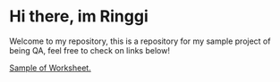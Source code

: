 # Hi there, im Ringgi
Welcome to my repository, this is a repository for my sample project of being QA, feel free to check on links below!

[Sample of Worksheet.](https://docs.google.com/spreadsheets/d/1ZdjEOGZfOX1lJ9NVUIbuw_nTYh20zJxx1Bx5Drw8R6s/edit?hl=id#gid=0)
